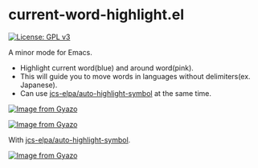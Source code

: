 # current-word-highlight.el

[![License: GPL v3](https://img.shields.io/badge/License-GPLv3-blue.svg)](https://www.gnu.org/licenses/gpl-3.0)

A minor mode for Emacs.
* Highlight current word(blue) and around word(pink).
* This will guide you to move words in languages without delimiters(ex. Japanese).
* Can use <a href="https://github.com/jcs-elpa/auto-highlight-symbol">jcs-elpa/auto-highlight-symbol</a> at the same time.

[![Image from Gyazo](https://i.gyazo.com/b41a1da274a2ab513a0a6098673e046a.gif)](https://gyazo.com/b41a1da274a2ab513a0a6098673e046a)

[![Image from Gyazo](https://i.gyazo.com/d189e134f52185259a5754a7ba07d816.gif)](https://gyazo.com/d189e134f52185259a5754a7ba07d816)

With <a href="https://github.com/jcs-elpa/auto-highlight-symbol">jcs-elpa/auto-highlight-symbol</a>.

[![Image from Gyazo](https://i.gyazo.com/9b241bb12f79ab5c15a12a9d15188849.gif)](https://gyazo.com/9b241bb12f79ab5c15a12a9d15188849)
